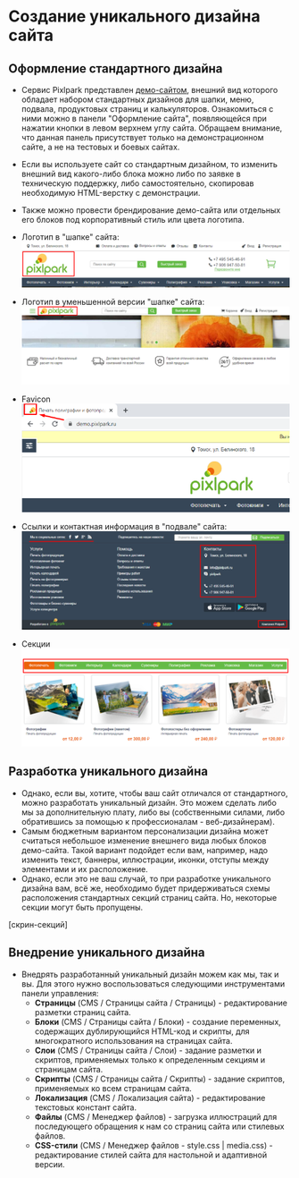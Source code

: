 # Создание уникального дизайна сайта

## Оформление стандартного дизайна
* Сервис Pixlpark представлен [демо-сайтом](https://demo.pixlpark.ru/), внешний вид которого обладает набором стандартных дизайнов для шапки, меню, подвала, продуктовых страниц и калькуляторов. Ознакомиться с ними можно в панели "Оформление сайта", появляющейся при нажатии кнопки в левом верхнем углу сайта. Обращаем внимание, что данная панель присутствует только на демонстрационном сайте, а не на тестовых и боевых сайтах. 
* Если вы используете сайт со стандартным дизайном, то изменить внешний вид какого-либо блока можно либо по заявке в техническую поддержку, либо самостоятельно, скопировав необходимую HTML-верстку с демонстрации.
* Также можно провести брендирование демо-сайта или отдельных его блоков под корпоративный стиль или цвета логотипа.

* Логотип в "шапке" сайта:
![](../_media/dev/dev01.png ':size=50%')
* Логотип в уменьшенной версии "шапке" сайта:
![](../_media/dev/dev02.png ':size=50%')
* Favicon
![](../_media/dev/dev03.png ':size=50%')
* Ссылки и контактная информация в "подвале" сайта:
![](../_media/dev/dev04.png ':size=50%')
* Секции
![](../_media/dev/dev05.png ':size=50%')

## Разработка уникального дизайна
* Однако, если вы, хотите, чтобы ваш сайт отличался от стандартного, можно разработать уникальный дизайн. Это можем сделать либо мы за дополнительную плату, либо вы (собственными силами, либо обратившись за помощью к профессионалам - веб-дизайнерам).
* Самым бюджетным вариантом персонализации дизайна может считаться небольшое изменение внешнего вида любых блоков демо-сайта. Такой вариант подойдет если вам, например, надо изменить текст, баннеры, иллюстрации, иконки, отступы между элементами и их расположение.
* Однако, если это не ваш случай, то при разработке уникального дизайна вам, всё же, необходимо будет придерживаться схемы расположения стандартных секций страниц сайта. Но, некоторые секции могут быть пропущены.

[скрин-секций]

## Внедрение уникального дизайна
* Внедрять разработанный уникальный дизайн можем как мы, так и вы. Для этого нужно воспользоваться следующими инструментами панели управления:
    + **Страницы** (CMS / Страницы сайта / Страницы) - редактирование разметки страниц сайта.
    + **Блоки** (CMS / Страницы сайта / Блоки) - создание переменных, содержащих дублирующийся HTML-код и скрипты, для многократного использования на страницах сайта.
    + **Слои** (CMS / Страницы сайта / Слои) - задание разметки и скриптов, применяемых только к определенным секциям и страницам сайта.
    + **Скрипты** (CMS / Страницы сайта / Скрипты) - задание скриптов, применяемых ко всем страницам сайта.
    + **Локализация** (CMS / Локализация сайта) - редактирование текстовых констант сайта.
    + **Файлы** (CMS / Менеджер файлов) - загрузка иллюстраций для последующего обращения к нам со страниц сайта или стилевых файлов.
    + **CSS-стили** (CMS / Менеджер файлов - style.css | media.css) - редактирование стилей сайта для настольной и адаптивной версии.
